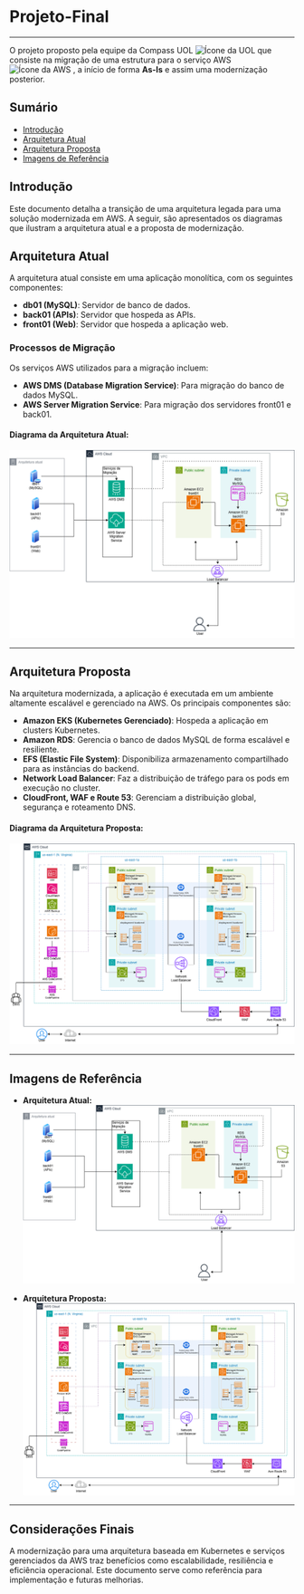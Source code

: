 # Projeto-Final
-----
O projeto proposto pela equipe da Compass UOL <img src="https://logospng.org/download/uol/logo-uol-icon-1024.png" alt="Ícone da UOL" width="15"> que consiste na migração de uma estrutura para o serviço AWS <img src="https://www.svgrepo.com/show/394021/aws.svg" alt="Ícone da AWS" width="15"> , a início de forma **As-Is** e assim uma modernização posterior.


## Sumário
- [Introdução](#introdução)
- [Arquitetura Atual](#arquitetura-atual)
- [Arquitetura Proposta](#arquitetura-proposta)
- [Imagens de Referência](#imagens-de-referência)

## Introdução
Este documento detalha a transição de uma arquitetura legada para uma solução modernizada em AWS. A seguir, são apresentados os diagramas que ilustram a arquitetura atual e a proposta de modernização.

## Arquitetura Atual

A arquitetura atual consiste em uma aplicação monolítica, com os seguintes componentes:

- **db01 (MySQL)**: Servidor de banco de dados.
- **back01 (APIs)**: Servidor que hospeda as APIs.
- **front01 (Web)**: Servidor que hospeda a aplicação web.

### Processos de Migração
Os serviços AWS utilizados para a migração incluem:

- **AWS DMS (Database Migration Service)**: Para migração do banco de dados MySQL.
- **AWS Server Migration Service**: Para migração dos servidores front01 e back01.

#### Diagrama da Arquitetura Atual:
![Arquitetura Atual](image1.png)

---

## Arquitetura Proposta

Na arquitetura modernizada, a aplicação é executada em um ambiente altamente escalável e gerenciado na AWS. Os principais componentes são:

- **Amazon EKS (Kubernetes Gerenciado)**: Hospeda a aplicação em clusters Kubernetes.
- **Amazon RDS**: Gerencia o banco de dados MySQL de forma escalável e resiliente.
- **EFS (Elastic File System)**: Disponibiliza armazenamento compartilhado para as instâncias do backend.
- **Network Load Balancer**: Faz a distribuição de tráfego para os pods em execução no cluster.
- **CloudFront, WAF e Route 53**: Gerenciam a distribuição global, segurança e roteamento DNS.

#### Diagrama da Arquitetura Proposta:
![Arquitetura Proposta](image2.png)

---

## Imagens de Referência

- **Arquitetura Atual:**
![Arquitetura Atual](image1.png)

- **Arquitetura Proposta:**
![Arquitetura Proposta](image2.png)

---

## Considerações Finais
A modernização para uma arquitetura baseada em Kubernetes e serviços gerenciados da AWS traz benefícios como escalabilidade, resiliência e eficiência operacional. Este documento serve como referência para implementação e futuras melhorias.

